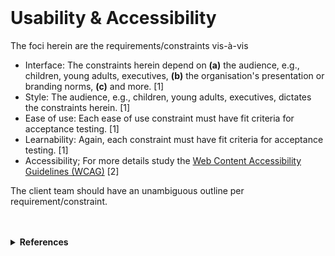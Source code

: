 <br>

# Usability & Accessibility

The foci herein are the requirements/constraints vis-à-vis

<ul class="disc">
    <li class="disc">Interface: The constraints herein depend on <b>(a)</b> the audience, e.g., children, young adults, executives, <b>(b)</b> the organisation's presentation or branding norms, <b>(c)</b> and more. [1]</li>
    <li class="disc">Style: The audience, e.g., children, young adults, executives, dictates the constraints herein. [1]</li>
    <li class="disc">Ease of use: Each ease of use constraint must have fit criteria for acceptance testing. [1]</li>
    <li class="disc">Learnability: Again, each constraint must have fit criteria for acceptance testing. [1]</li>
    <li class="disc">Accessibility; For more details study the <a href="https://wcag.com/developers/">Web Content Accessibility Guidelines (WCAG)</a> [2]</li>
</ul>

The client team should have an unambiguous outline per requirement/constraint.

<br>
<br>

<details><summary><b>References</b></summary>
    <ol class="numeric">
        <li class="numeric"><a href="https://homepages.laas.fr/kader/Robertson.pdf" target="_blank">Volere</a></li>
        <li class="numeric"><a href="https://wcag.com/developers/" target="_blank">Web Content Accessibility Guidelines (WCAG)</a></li>
    </ol>
</details>

<br>
<br>

<br>
<br>

<br>
<br>

<br>
<br>
